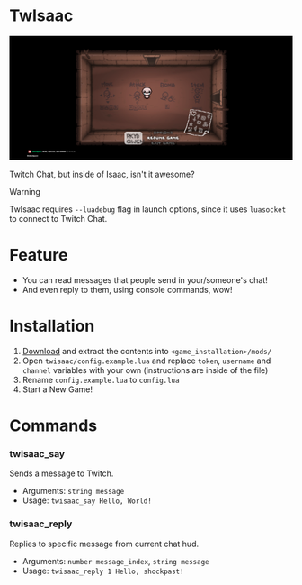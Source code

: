 # TwIsaac
![TwIsaac Preview](assets/gZBAXr.png)

Twitch Chat, but inside of Isaac, isn't it awesome?

> [!WARNING]
> TwIsaac requires `--luadebug` flag in launch options, since it uses `luasocket` to connect to Twitch Chat.

# Feature
- You can read messages that people send in your/someone's chat!
- And even reply to them, using console commands, wow!

# Installation
1. [Download](https://github.com/shockpast/twisaac/releases/latest) and extract the contents into `<game_installation>/mods/`
2. Open `twisaac/config.example.lua` and replace `token`, `username` and `channel` variables with your own (instructions are inside of the file)
3. Rename `config.example.lua` to `config.lua`
4. Start a New Game!

# Commands

### twisaac_say
Sends a message to Twitch.

- Arguments: `string message`
- Usage: `twisaac_say Hello, World!`

### twisaac_reply
Replies to specific message from current chat hud.

- Arguments: `number message_index`, `string message`
- Usage: `twisaac_reply 1 Hello, shockpast!`
